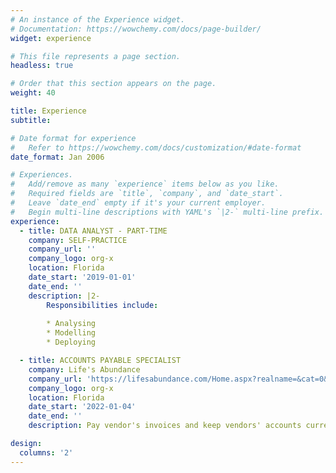 ```yaml
---
# An instance of the Experience widget.
# Documentation: https://wowchemy.com/docs/page-builder/
widget: experience

# This file represents a page section.
headless: true

# Order that this section appears on the page.
weight: 40

title: Experience
subtitle:

# Date format for experience
#   Refer to https://wowchemy.com/docs/customization/#date-format
date_format: Jan 2006

# Experiences.
#   Add/remove as many `experience` items below as you like.
#   Required fields are `title`, `company`, and `date_start`.
#   Leave `date_end` empty if it's your current employer.
#   Begin multi-line descriptions with YAML's `|2-` multi-line prefix.
experience:
  - title: DATA ANALYST - PART-TIME
    company: SELF-PRACTICE
    company_url: ''
    company_logo: org-x
    location: Florida
    date_start: '2019-01-01'
    date_end: ''
    description: |2-
        Responsibilities include:
        
        * Analysing
        * Modelling
        * Deploying

  - title: ACCOUNTS PAYABLE SPECIALIST
    company: Life's Abundance
    company_url: 'https://lifesabundance.com/Home.aspx?realname=&cat=0&hdr=&Ath=False&crt=0'
    company_logo: org-x
    location: Florida
    date_start: '2022-01-04'
    date_end: ''
    description: Pay vendor's invoices and keep vendors' accounts current.

design:
  columns: '2'
---
```

